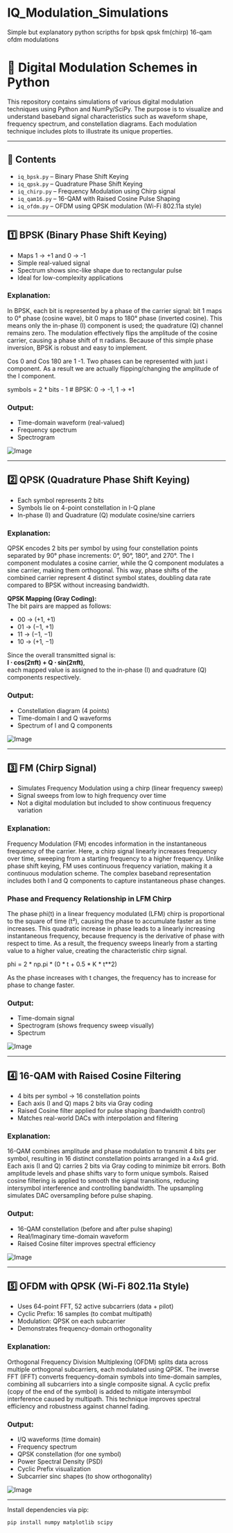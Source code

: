 # IQ_Modulation_Simulations
Simple but explanatory python scripths for bpsk qpsk fm(chirp) 16-qam ofdm modulations

# 📡 Digital Modulation Schemes in Python

This repository contains simulations of various digital modulation techniques using Python and NumPy/SciPy. The purpose is to visualize and understand baseband signal characteristics such as waveform shape, frequency spectrum, and constellation diagrams. Each modulation technique includes plots to illustrate its unique properties.

---

## 📁 Contents

- `iq_bpsk.py` – Binary Phase Shift Keying
- `iq_qpsk.py` – Quadrature Phase Shift Keying
- `iq_chirp.py` – Frequency Modulation using Chirp signal
- `iq_qam16.py` – 16-QAM with Raised Cosine Pulse Shaping
- `iq_ofdm.py` – OFDM using QPSK modulation (Wi-Fi 802.11a style)

---

## 1️⃣ BPSK (Binary Phase Shift Keying)

- Maps 1 → +1 and 0 → -1
- Simple real-valued signal
- Spectrum shows sinc-like shape due to rectangular pulse
- Ideal for low-complexity applications

### Explanation:
In BPSK, each bit is represented by a phase of the carrier signal: bit 1 maps to 0° phase (cosine wave), bit 0 maps to 180° phase (inverted cosine). This means only the in-phase (I) component is used; the quadrature (Q) channel remains zero. The modulation effectively flips the amplitude of the cosine carrier, causing a phase shift of π radians. Because of this simple phase inversion, BPSK is robust and easy to implement.

Cos 0 and Cos 180 are 1 -1. Two phases can be represented with just i component.
As a result we are actually flipping/changing the amplitude of the I component.

symbols = 2 * bits - 1    # BPSK: 0 -> -1, 1 -> +1

### Output:
- Time-domain waveform (real-valued)
- Frequency spectrum
- Spectrogram

![Image](https://github.com/user-attachments/assets/cdf530b6-d363-4f47-a86d-abc1ee93bc2b)

---

## 2️⃣ QPSK (Quadrature Phase Shift Keying)

- Each symbol represents 2 bits
- Symbols lie on 4-point constellation in I-Q plane
- In-phase (I) and Quadrature (Q) modulate cosine/sine carriers

### Explanation:
QPSK encodes 2 bits per symbol by using four constellation points separated by 90° phase increments: 0°, 90°, 180°, and 270°. The I component modulates a cosine carrier, while the Q component modulates a sine carrier, making them orthogonal. This way, phase shifts of the combined carrier represent 4 distinct symbol states, doubling data rate compared to BPSK without increasing bandwidth.

**QPSK Mapping (Gray Coding):**  
The bit pairs are mapped as follows:  
- 00 → (+1, +1)  
- 01 → (−1, +1)  
- 11 → (−1, −1)  
- 10 → (+1, −1)  

Since the overall transmitted signal is:  
**I ⋅ cos(2πft) + Q ⋅ sin(2πft)**,  
each mapped value is assigned to the in-phase (I) and quadrature (Q) components respectively.

### Output:
- Constellation diagram (4 points)
- Time-domain I and Q waveforms
- Spectrum of I and Q components

![Image](https://github.com/user-attachments/assets/cca19359-4097-4a29-863e-35546d6e53a0)

---

## 3️⃣ FM (Chirp Signal)

- Simulates Frequency Modulation using a chirp (linear frequency sweep)
- Signal sweeps from low to high frequency over time
- Not a digital modulation but included to show continuous frequency variation

### Explanation:
Frequency Modulation (FM) encodes information in the instantaneous frequency of the carrier. Here, a chirp signal linearly increases frequency over time, sweeping from a starting frequency to a higher frequency. Unlike phase shift keying, FM uses continuous frequency variation, making it a continuous modulation scheme. The complex baseband representation includes both I and Q components to capture instantaneous phase changes.

### Phase and Frequency Relationship in LFM Chirp

The phase phi(t) in a linear frequency modulated (LFM) chirp is proportional to the square of time (t²), causing the phase to accumulate faster as time increases. This quadratic increase in phase leads to a linearly increasing instantaneous frequency, because frequency is the derivative of phase with respect to time. As a result, the frequency sweeps linearly from a starting value to a higher value, creating the characteristic chirp signal.


phi = 2 * np.pi * (0 * t + 0.5 * K * t**2)

As the phase increases with t changes, the frequency has to increase for phase to change faster.

### Output:
- Time-domain signal
- Spectrogram (shows frequency sweep visually)
- Spectrum

![Image](https://github.com/user-attachments/assets/5704da78-f55b-4541-bccd-9fd2061067da)

---

## 4️⃣ 16-QAM with Raised Cosine Filtering

- 4 bits per symbol → 16 constellation points
- Each axis (I and Q) maps 2 bits via Gray coding
- Raised Cosine filter applied for pulse shaping (bandwidth control)
- Matches real-world DACs with interpolation and filtering

### Explanation:
16-QAM combines amplitude and phase modulation to transmit 4 bits per symbol, resulting in 16 distinct constellation points arranged in a 4x4 grid. Each axis (I and Q) carries 2 bits via Gray coding to minimize bit errors. Both amplitude levels and phase shifts vary to form unique symbols. Raised cosine filtering is applied to smooth the signal transitions, reducing intersymbol interference and controlling bandwidth. The upsampling simulates DAC oversampling before pulse shaping.

### Output:
- 16-QAM constellation (before and after pulse shaping)
- Real/Imaginary time-domain waveform
- Raised Cosine filter improves spectral efficiency

![Image](https://github.com/user-attachments/assets/381df506-9bcf-4f83-96f2-c37f08e2eaf2)

---

## 5️⃣ OFDM with QPSK (Wi-Fi 802.11a Style)

- Uses 64-point FFT, 52 active subcarriers (data + pilot)
- Cyclic Prefix: 16 samples (to combat multipath)
- Modulation: QPSK on each subcarrier
- Demonstrates frequency-domain orthogonality

### Explanation:
Orthogonal Frequency Division Multiplexing (OFDM) splits data across multiple orthogonal subcarriers, each modulated using QPSK. The inverse FFT (IFFT) converts frequency-domain symbols into time-domain samples, combining all subcarriers into a single composite signal. A cyclic prefix (copy of the end of the symbol) is added to mitigate intersymbol interference caused by multipath. This technique improves spectral efficiency and robustness against channel fading.

### Output:
- I/Q waveforms (time domain)
- Frequency spectrum
- QPSK constellation (for one symbol)
- Power Spectral Density (PSD)
- Cyclic Prefix visualization
- Subcarrier sinc shapes (to show orthogonality)

![Image](https://github.com/user-attachments/assets/adb04c2a-47eb-41a9-96c7-236d2cef0b38)

---

Install dependencies via pip:

```bash
pip install numpy matplotlib scipy
